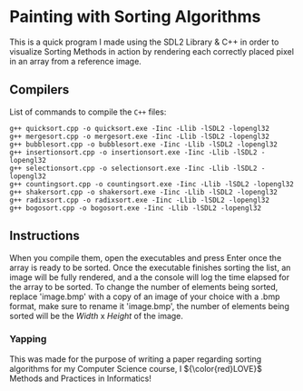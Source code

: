 # Painting with Sorting Algorithms

This is a quick program I made using the SDL2 Library & C++ in order to visualize Sorting Methods in action by rendering each correctly placed pixel in an array from a reference image.

## Compilers
List of commands to compile the `C++` files: 
```
g++ quicksort.cpp -o quicksort.exe -Iinc -Llib -lSDL2 -lopengl32
g++ mergesort.cpp -o mergesort.exe -Iinc -Llib -lSDL2 -lopengl32
g++ bubblesort.cpp -o bubblesort.exe -Iinc -Llib -lSDL2 -lopengl32
g++ insertionsort.cpp -o insertionsort.exe -Iinc -Llib -lSDL2 -lopengl32
g++ selectionsort.cpp -o selectionsort.exe -Iinc -Llib -lSDL2 -lopengl32
g++ countingsort.cpp -o countingsort.exe -Iinc -Llib -lSDL2 -lopengl32
g++ shakersort.cpp -o shakersort.exe -Iinc -Llib -lSDL2 -lopengl32
g++ radixsort.cpp -o radixsort.exe -Iinc -Llib -lSDL2 -lopengl32
g++ bogosort.cpp -o bogosort.exe -Iinc -Llib -lSDL2 -lopengl32
```

## Instructions

When you compile them, open the executables and press Enter once the array is ready to be sorted. Once the executable finishes sorting the list, an image will be fully rendered, and a the console will log the time elapsed for the array to be sorted.
To change the number of elements being sorted, replace 'image.bmp' with a copy of an image of your choice with a .bmp format, make sure to rename it 'image.bmp', the number of elements being sorted will be the $Width$ x $Height$ of the image.

### Yapping
This was made for the purpose of writing a paper regarding sorting algorithms for my Computer Science course, I ${\color{red}LOVE}$ Methods and Practices in Informatics!


